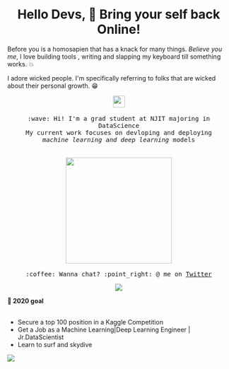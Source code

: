 <h1 align="center">Hello Devs, 👋 Bring your self back Online!</h1>

Before you is a homosapien that has a knack for many things. _Believe you me_, I love building tools , writing and slapping my keyboard till something works. :collision:

I adore wicked people. I'm specifically referring to folks that are wicked about their personal growth. :grin:


<p align="center">
  <img src="https://user-images.githubusercontent.com/5679180/79618120-0daffb80-80be-11ea-819e-d2b0fa904d07.gif" width="27px">
  <br><br>
  <samp>
    :wave: Hi! I'm a grad student at NJIT majoring in DataScience
    <br>My current work focuses on devloping and deploying
      <br><em>machine learning and deep learning</em> models
    <br><br><br>
    <img src="https://i.imgur.com/kdKhgx6.gif" width="240px" align="center">
    <br><br>:coffee: Wanna chat? :point_right: @ me on <a href="https://twitter.com/GonnuruSampath">Twitter</a>
  </samp>
</p>

<p align="center"><img src= "https://github-readme-stats.vercel.app/api?username=gonnuru&show_icons=true"></p>

**:telescope: 2020 goal**<br><br>
- Secure a top 100 position in a Kaggle Competition
- Get a Job as a Machine Learning|Deep Learning Engineer | Jr.DataScientist
- Learn to surf and skydive


![](https://visitor-badge.glitch.me/badge?page_id=gonnuru.gonnuru)
